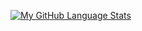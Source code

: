 [![My GitHub Language Stats](https://github-readme-stats.vercel.app/api/top-langs/?username=AbnerIO&langs_count=5&theme=tokyonight)]()
